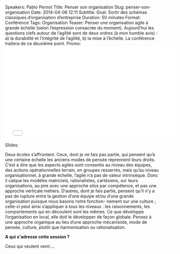 Speakers: Pablo Pernot
Title: Penser son organisation
Slug: penser-son-organisation
Date: 2014-04-06 12:11
Subtitle: 
Goal: Sortir des schémas classiques d’organisation d’entreprise
Duration: 50 minutes
Format: Conférence
Tags: Organisation
Teaser: Penser une organisation agile à grande échelle (selon l’expression consacrée du moment). Aujourd’hui les questions clefs autour de l’agilité sont de deux ordres (à mon humble avis) : a) la durabilité et l’intégrité de l’agilité, b) la mise à l’échelle. La conférence traitera de ce deuxième point.
Promo: <iframe src="//player.vimeo.com/video/95218779?title=0&amp;byline=0&amp;portrait=0" width="560" height="315" frameborder="0" webkitallowfullscreen mozallowfullscreen allowfullscreen></iframe>
Slides: <script async class="speakerdeck-embed" data-id="ce1eff00c5410131946106305ec17342" data-ratio="1.33333333333333" src="//speakerdeck.com/assets/embed.js"></script>

Deux écoles s’affrontent. Ceux, dont je ne fais pas partie, qui pensent qu’à 
une certaine échelle les anciens modes de pensée reprennent leurs droits. C’est 
à dire que les aspects agiles sont consentis au niveau des équipes, des actions 
opérationnelles terrain, en groupes resserrés, mais qu’au niveau organisationnel, 
à grande échelle, l’agile n’a pas de valeur intrinsèque. Donc il calque les modèles 
matriciels, rationalistes, cartésiens, sur leurs organisations, au pire avec une 
approche silos par compétence, et pas une approche verticale métiers. D’autres, 
dont je fais partie, pensent qu’il n’y a pas de rupture entre la gestion d’une 
équipe et/ou d’une grande organisation puisque nous basons notre fonction- 
nement sur une culture ; celle-ci peut ainsi s’appliquer à tous les niveaux : les 
raisonnements, les comportements qui en découlent sont les mêmes. Ce que 
développe l’organisation en local, elle doit le développer de façon globale. Pensez 
à une approche organique au lieu d’une approche mécanisiste, mode de pensée, 
culture, plutôt que harmonisation ou rationalisation.

**A qui s'adresse cette session ?**

Ceux qui veulent venir....


